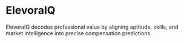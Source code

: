 # ElevoraIQ
ElevoraIQ decodes professional value by aligning aptitude, skills, and market intelligence into precise compensation predictions.
